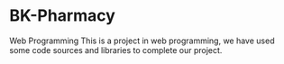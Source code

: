 # BK-Pharmacy
Web Programming
This is a project in web programming, we have used some code sources and libraries to complete our project.
